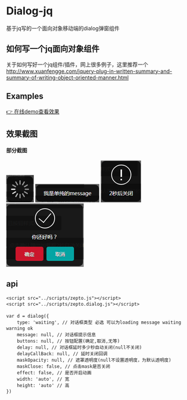 # Dialog-jq

基于jq写的一个面向对象移动端的dialog弹窗组件

## 如何写一个jq面向对象组件

关于如何写好一个jq组件/插件，网上很多例子，这里推荐一个<http://www.xuanfengge.com/jquery-plug-in-written-summary-and-summary-of-writing-object-oriented-manner.html>

## Examples

[:point_right: 在线demo查看效果 ](https://github.com/zhansingsong/react-lazyimg-component.git)

## 效果截图

#### 部分截图

<img src="shotcut/1.png"/>  
<img src="shotcut/2.png"/>  
<img src="shotcut/3.png"/>
<img src="shotcut/4.png"/>

## api

	<script src="../scripts/zepto.js"></script>
	<script src="../scripts/zepto.dialog.js"></script>

	var d = dialog({
		type: 'waiting', // 对话框类型 必选 可以为loading message waiting warning ok
        message: null, // 对话框提示信息
        buttons: null, // 按钮配置(确定,取消,无等)
        delay: null, // 对话框延时多少秒自动关闭(null不关闭)
        delayCallBack: null, // 延时关闭回调
        maskOpacity: null, // 遮罩透明度(null不设置透明度，为默认透明度)
        maskClose: false, // 点击mask是否关闭
		effect: false, // 是否开启动画
        width: 'auto', // 宽
        height: 'auto' // 高
	})







